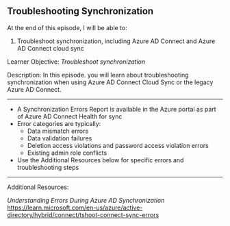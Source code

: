 ## Troubleshooting Synchronization 
At the end of this episode, I will be able to:    

1. Troubleshoot synchronization, including Azure AD Connect and Azure AD Connect cloud sync

Learner Objective: *Troubleshoot synchronization*    

Description: In this episode. you will learn about troubleshooting synchronization when using Azure AD Connect Cloud Sync or the legacy Azure AD Connect. 

--------  

* A Synchronization Errors Report is available in the Azure portal as part of Azure AD Connect Health for sync
* Error categories are typically:
	- Data mismatch errors
	- Data validation failures 
	- Deletion access violations and password access violation errors 
	- Existing admin role conflicts 
* Use the Additional Resources below for specific errors and troubleshooting steps 


-----------

Additional Resources:

*Understanding Errors During Azure AD Synchronization*
https://learn.microsoft.com/en-us/azure/active-directory/hybrid/connect/tshoot-connect-sync-errors
